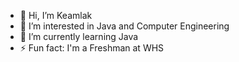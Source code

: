 - 👋 Hi, I’m Keamlak
- 👀 I’m interested in Java and Computer Engineering
- 🌱 I’m currently learning Java
- ⚡ Fun fact: I'm a Freshman at WHS

<!---
Keamlak08/Keamlak08 is a ✨ special ✨ repository because its `README.md` (this file) appears on your GitHub profile.
You can click the Preview link to take a look at your changes.
--->
